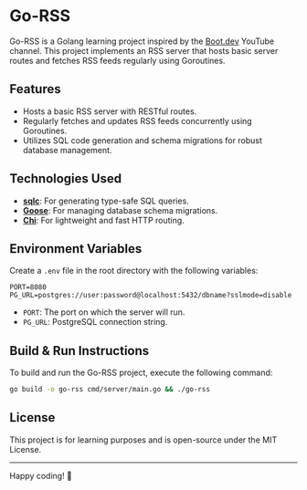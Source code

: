 # Go-RSS

Go-RSS is a Golang learning project inspired by the [Boot.dev](https://www.youtube.com/@BootDotDev) YouTube channel. This project implements an RSS server that hosts basic server routes and fetches RSS feeds regularly using Goroutines.

## Features

- Hosts a basic RSS server with RESTful routes.
- Regularly fetches and updates RSS feeds concurrently using Goroutines.
- Utilizes SQL code generation and schema migrations for robust database management.

## Technologies Used

- **[sqlc](https://github.com/kyleconroy/sqlc)**: For generating type-safe SQL queries.
- **[Goose](https://github.com/pressly/goose)**: For managing database schema migrations.
- **[Chi](https://github.com/go-chi/chi)**: For lightweight and fast HTTP routing.

## Environment Variables

Create a `.env` file in the root directory with the following variables:

```
PORT=8080
PG_URL=postgres://user:password@localhost:5432/dbname?sslmode=disable
```

- `PORT`: The port on which the server will run.
- `PG_URL`: PostgreSQL connection string.

## Build & Run Instructions

To build and run the Go-RSS project, execute the following command:

```bash
go build -o go-rss cmd/server/main.go && ./go-rss
```

## License

This project is for learning purposes and is open-source under the MIT License.

---

Happy coding! 🚀

